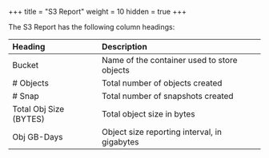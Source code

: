 +++
title = "S3 Report"
weight = 10
hidden = true
+++

The S3 Report has the following column headings: 



| Heading | Description | 
|  :---- |  :---- | 
| Bucket | Name of the container used to store objects | 
| # Objects | Total number of objects created | 
| # Snap | Total number of snapshots created | 
| Total Obj Size (BYTES) | Total object size in bytes | 
| Obj GB-Days | Object size reporting interval, in gigabytes | 

